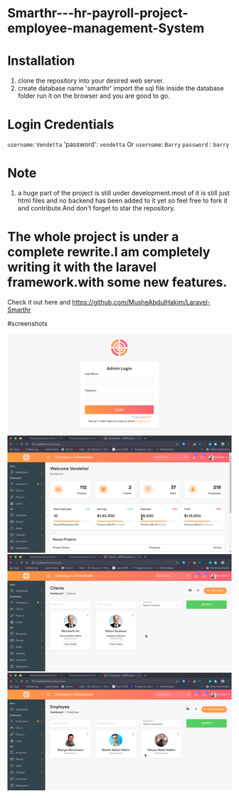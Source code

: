 # Smarthr---hr-payroll-project-employee-management-System

# Installation

1.  clone the repository into your desired web server.
2.  create database name 'smarthr'
    import the sql file inside the database folder
    run it on the browser and you are good to go.

# Login Credentials

`username`: `Vendetta`
'password': `vendetta`
Or
`username`: `Barry`
`password` : `barry`

# Note

1.  a huge part of the project is still under development.most of it is still just html files and no backend has been added to it yet so feel free to fork it and contribute.And don't forget to star the repository.

# The whole project is under a complete rewrite.I am completely writing it with the laravel framework.with some new features.

Check it out here and https://github.com/MusheAbdulHakim/Laravel-Smarthr

#screenshots

![ScreenShot](screenshots/login.png?raw=true "Login page")
![Dashboard](screenshots/dashboard.png?raw=true "Dashbaord page")
![Dashboard](screenshots/clients.png?raw=true "Clients page")
![Dashboard](screenshots/employees.png?raw=true "employees page")
